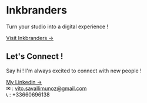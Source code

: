 # Inkbranders

Turn your studio into a digital experience !

[Visit Inkbranders &#8594;](https://vito-inkbranders.netlify.app/)

## Let's Connect !

Say hi ! I'm always excited to connect with new people !

[My Linkedin &#8594;](https://www.linkedin.com/in/vito-savalli/)  
&#9993; : vito.savallimunoz@gmail.com  
&#128222; : +33660696138


